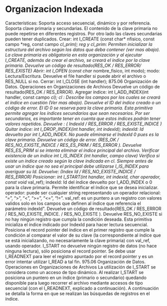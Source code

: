 # Organizacion Indexada
Características:
Soporta acceso secuencial, dinámico y por referencia.
Soporta clave primaria y secundarias. El contenido de la clave primaria no puede repetirse
en diferentes registros. Por otro lado las claves secundarias pueden tener duplicados.
Crear:
int I_CREATE (const char* nfisico, const campo *reg, const campo *cl_prim);
reg y cl_prim: Permiten inicializar la estructura del archivo según los datos que deba
contener (ver mas abajo). La clave primaria es obligatoria en esta organización y al ejecutar
I_CREATE, además de crear el archivo, se creará el índice por la clave primaria.
Devuelve un código de resultado(RES_OK / RES_ERROR/ RES_EXISTE)
Abrir:
int I_OPEN (const char* nombre_fisico, int modo);
modo: Lectura/Escritura.
Devuelve el file handler si puede abrir el archivo o RES_NULL si no.
Cerrar:
int I_CLOSE (int handler);
875.06 Organización de Datos.
Operaciones en Organizaciones de Archivos
Devuelve un código de resultado(RES_OK / RES_ERROR).
Agregar índice:
int I_ADD_INDEX(int handler, const campo *cl);
cl : Describe los campos por los cuales se creará el índice en cuestión (Ver mas abajo).
Devuelve el ID del índice creado o un código de error. El ID 0 se reserva para la clave
primaria.
Esta primitiva permite agregar los índices secundarios que sean necesarios. Por ser
secundarios, es importante tener en cuenta que estos índices podrán tener valores
repetidos.
Devuelve : ( IndexId / RES_ERROR / RES_EXISTE_INDICE )
Quitar índice:
int I_DROP_INDEX(int handler, int indexId);
indexId: Id devuelto por int I_ADD_INDEX. No puede eliminarse el IndexId 0 pues es la
clave primaria.
Devuelve un código de error. (RES_OK / RES_NO_EXISTE_INDICE / RES_ES_PRIM /
RES_ERROR ). Devuelve RES_ES_PRIM si se intenta eliminar el índice principal del archivo.
Verificar existencia de un índice
int I_IS_INDEX (int handler, campo *clave)
Verifica si existe un índice creado según la clave indicada en cl. Siempre antes de usar un
índice que no sea el principal debe utilizarse I_IS_INDEX para averiguar su Id.
Devuelve: (Index Id / RES_NO_EXISTE_INDICE / RES_ERROR)
Posicionar:
int I_START(int handler, int indexId, char* operador, const void* val_ref);
indexId: Id del índice devuelto por I_ADD_INDEX o 0 para la clave primaria. Permite
identificar el índice que se desea inicializar.
operador: puede ser cualquier string representando un operador relacional: “=”, “>”, “<”,
“>=”, “<=”, “!=”.
val_ref: es un puntero a un registro con valores validos solo en los campos que definen al
índice que referencia el parámetro indexId".
Devuelve un código de resultado(RES_OK / RES_ERROR / RES_NO_EXISTE_INDICE. /
RES_NO_EXISTE ). Devuelve RES_NO_EXISTE si no hay ningún registro que cumpla la
condición deseada.
Esta primitiva inicializa el índice indicado por IndexId para hacer lectura secuencial.
Posiciona el record pointer del índice en el primer registro que cumple la condición al
comparar el valor de su clave (la correspondiente al índice que se está inicializando, no
necesariamente la clave primaria) con val_ref, usando operador.
I_START no devuelve ningún registro de datos (no hace ninguna lectura), sólo posiciona el
record pointer. Se debe usar I_READNEXT para leer el registro apuntado por el record
pointer y es un error intentar utilizar I_READ a tal fin.
975.06 Organización de Datos.
Operaciones en Organizaciones de Archivos
La utilización de I_START se considera como un acceso de tipo dinámico. Al realizar
I_START se posiciona un puntero en un índice (primario o secundario) quedando disponible
para luego recorrer el archivo mediante accesos de tipo secuencial (con el I_READNEXT,
explicado a continuación).
A continuación se detalla la forma en que se realizan las búsquedas de registros en el índice.